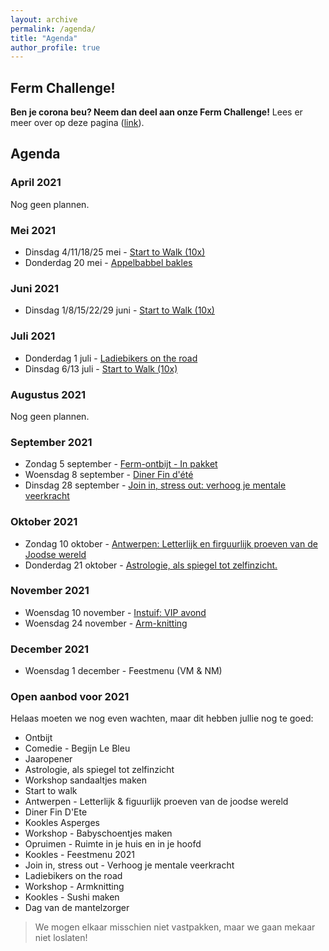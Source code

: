 ```yaml
---
layout: archive
permalink: /agenda/
title: "Agenda"
author_profile: true
---
```


## Ferm Challenge!

**Ben je corona beu? Neem dan deel aan onze Ferm Challenge!** Lees er meer over op deze pagina ([link](/challenges/)).

## Agenda

### April 2021

Nog geen plannen.

### Mei 2021

- Dinsdag 4/11/18/25 mei - [Start to Walk (10x)](/assets/media/agenda/2021-05-04-start-to-walk.jpg)
- Donderdag 20 mei - [Appelbabbel bakles](/assets/media/agenda/2021-02-20-Appelbabbelbakles.jpg)

### Juni 2021

- Dinsdag 1/8/15/22/29 juni - [Start to Walk (10x)](/assets/media/agenda/2021-05-04-start-to-walk.jpg)

### Juli 2021

- Donderdag 1 juli - [Ladiebikers on the road](/assets/media/agenda/2021-07-01-Ladiebikers-on-the-road.pdf)
- Dinsdag 6/13 juli - [Start to Walk (10x)](/assets/media/agenda/2021-05-04-start-to-walk.jpg)

### Augustus 2021

Nog geen plannen.

### September 2021

- Zondag 5 september - [Ferm-ontbijt - In pakket](/assets/media/agenda/2021-09-05-ontbijt.pdf)
- Woensdag 8 september - [Diner Fin d'été](/assets/media/agenda/2021-09-08-fin-ete.pdf)
- Dinsdag 28 september - [Join in, stress out: verhoog je mentale veerkracht](/assets/media/agenda/2021-09-28-stress.pdf)

### Oktober 2021

- Zondag 10 oktober - [Antwerpen: Letterlijk en firguurlijk proeven van de Joodse wereld](/assets/media/agenda/2021-10-10-Antwerpen.pdf)
- Donderdag 21 oktober - [Astrologie, als spiegel tot zelfinzicht.](/assets/media/agenda/2021-10-21-astrologie.jpg)

### November 2021

- Woensdag 10 november - [Instuif: VIP avond](/assets/media/agenda/2021-11-10-vip-avond.jpg)
- Woensdag 24 november - [Arm-knitting](/assets/media/agenda/2021-11-24-arm-knitting.pdf)

### December 2021

- Woensdag 1 december - Feestmenu (VM & NM)

### Open aanbod voor 2021

Helaas moeten we nog even wachten, maar dit hebben jullie nog te goed:

- Ontbijt
- Comedie - Begijn Le Bleu
- Jaaropener
- Astrologie, als spiegel tot zelfinzicht
- Workshop sandaaltjes maken
- Start to walk
- Antwerpen - Letterlijk & figuurlijk proeven van de joodse wereld
- Diner Fin D'Ete
- Kookles Asperges
- Workshop - Babyschoentjes maken
- Opruimen - Ruimte in je huis en in je hoofd
- Kookles - Feestmenu 2021
- Join in, stress out - Verhoog je mentale veerkracht
- Ladiebikers on the road
- Workshop - Armknitting
- Kookles - Sushi maken
- Dag van de mantelzorger

> We mogen elkaar misschien niet vastpakken, maar we gaan mekaar niet loslaten!

